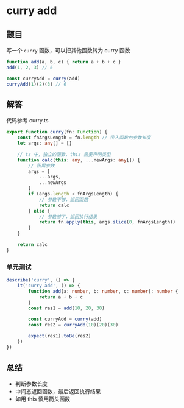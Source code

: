 # curry add

## 题目

写一个 `curry` 函数，可以把其他函数转为 curry 函数

```js
function add(a, b, c) { return a + b + c }
add(1, 2, 3) // 6

const curryAdd = curry(add)
curryAdd(1)(2)(3) // 6
```

## 解答

代码参考 curry.ts
```ts
export function curry(fn: Function) {
    const fnArgsLength = fn.length // 传入函数的参数长度
    let args: any[] = []

    // ts 中，独立的函数，this 需要声明类型
    function calc(this: any, ...newArgs: any[]) {
        // 积累参数
        args = [
            ...args,
            ...newArgs
        ]
        if (args.length < fnArgsLength) {
            // 参数不够，返回函数
            return calc
        } else {
            // 参数够了，返回执行结果
            return fn.apply(this, args.slice(0, fnArgsLength))
        }
    }

    return calc
}
```

### 单元测试
```ts
describe('curry', () => {
    it('curry add', () => {
        function add(a: number, b: number, c: number): number {
            return a + b + c
        }
        const res1 = add(10, 20, 30)

        const curryAdd = curry(add)
        const res2 = curryAdd(10)(20)(30)

        expect(res1).toBe(res2)
    })
})

```
## 总结

- 判断参数长度
- 中间态返回函数，最后返回执行结果
- 如用 this 慎用箭头函数
